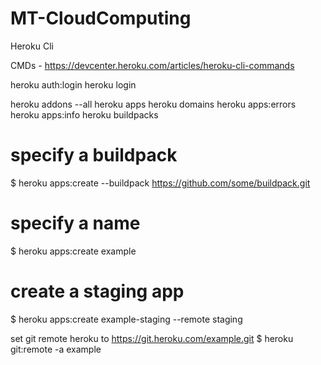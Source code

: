 # MT-CloudComputing

Heroku Cli

CMDs - https://devcenter.heroku.com/articles/heroku-cli-commands

heroku auth:login
heroku login


heroku addons --all
heroku apps
heroku domains
heroku apps:errors
heroku apps:info 
heroku buildpacks

# specify a buildpack
  $ heroku apps:create --buildpack https://github.com/some/buildpack.git

  # specify a name
  $ heroku apps:create example

  # create a staging app
  $ heroku apps:create example-staging --remote staging
  
set git remote heroku to https://git.heroku.com/example.git
$ heroku git:remote -a example
